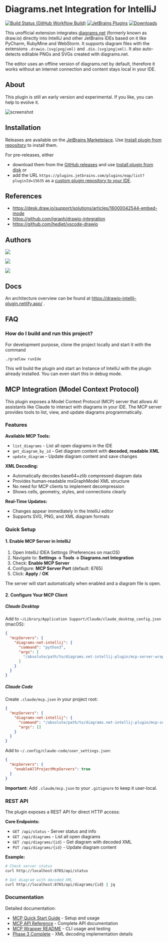 # Diagrams.net Integration for IntelliJ

[![Build Status (GitHub Workflow Build)](https://github.com/docToolchain/diragrams.net-intellij-plugin/workflows/Build/badge.svg?branch=main)](https://github.com/docToolchain/diragrams.net-intellij-plugin/actions?query=workflow%3ABuild+branch%3Amain)
[![JetBrains Plugins](https://img.shields.io/jetbrains/plugin/v/15635-diagrams-net-integration.svg)](https://plugins.jetbrains.com/plugin/15635-diagrams-net-integration)
[![Downloads](https://img.shields.io/jetbrains/plugin/d/15635-diagrams-net-integration.svg)](https://plugins.jetbrains.com/plugin/15635-diagrams-net-integration)

<!-- Plugin description -->
This unofficial extension integrates [diagrams.net](https://app.diagrams.net/) (formerly known as draw.io) directly into IntelliJ and other JetBrains IDEs based on it like PyCharm, RubyMine and WebStorm.
It supports diagram files with the extensions `.drawio.(svg|png|xml)` and `.dio.(svg|png|xml)`.
It also auto-detects editable PNGs and SVGs created with diagrams.net.

The editor uses an offline version of diagrams.net by default, therefore it works without an internet connection and content stays local in your IDE.
<!-- Plugin description end -->

## About

This plugin is still an early version and experimental.
If you like, you can help to evolve it.

![screenshot](images/drawioscreenshot.jpg)

## Installation

Releases are available on the [JetBrains Marketplace](https://plugins.jetbrains.com/plugin/15635-diagrams-net-integration). 
Use [Install plugin from repository](https://www.jetbrains.com/help/idea/managing-plugins.html#install_plugin_from_repo) to install them.

For pre-releases, either 
- download them from the [GitHub releases](https://github.com/docToolchain/diagrams.net-intellij-plugin/releases) and use [Install plugin from disk](https://www.jetbrains.com/help/idea/managing-plugins.html#install_plugin_from_disk) or 
- add the URL `https://plugins.jetbrains.com/plugins/eap/list?pluginId=15635` as a [custom plugin repository to your IDE](https://www.jetbrains.com/help/idea/managing-plugins.html#repos).

## References

* https://desk.draw.io/support/solutions/articles/16000042544-embed-mode
* https://github.com/jgraph/drawio-integration
* https://github.com/hediet/vscode-drawio

## Authors

[![](https://img.shields.io/twitter/follow/RalfDMueller.svg?style=social)](https://twitter.com/intent/follow?screen_name=RalfDMueller)

[![](https://img.shields.io/twitter/follow/hediet_dev.svg?style=social)](https://twitter.com/intent/follow?screen_name=hediet_dev)

[![](https://img.shields.io/twitter/follow/ahus1de.svg?style=social)](https://twitter.com/intent/follow?screen_name=ahus1de)

## Docs

An architecture overview can be found at https://drawio-intellij-plugin.netlify.app/ .

## FAQ

### How do I build and run this project?

For development purpose, clone the project locally and start it with the command

`./gradlew runIde`

This will build the plugin and start an Instance of IntelliJ with the plugin already installed.
You can even start this in debug mode.

## MCP Integration (Model Context Protocol)

This plugin exposes a Model Context Protocol (MCP) server that allows AI assistants like Claude to interact with diagrams in your IDE.
The MCP server provides tools to list, view, and update diagrams programmatically.

### Features

**Available MCP Tools:**
- `list_diagrams` - List all open diagrams in the IDE
- `get_diagram_by_id` - Get diagram content with **decoded, readable XML**
- `update_diagram` - Update diagram content and save changes

**XML Decoding:**
- Automatically decodes base64+zlib compressed diagram data
- Provides human-readable mxGraphModel XML structure
- No need for MCP clients to implement decompression
- Shows cells, geometry, styles, and connections clearly

**Real-Time Updates:**
- Changes appear immediately in the IntelliJ editor
- Supports SVG, PNG, and XML diagram formats

### Quick Setup

#### 1. Enable MCP Server in IntelliJ

1. Open IntelliJ IDEA Settings (Preferences on macOS)
2. Navigate to: **Settings → Tools → Diagrams.net Integration**
3. Check: **Enable MCP Server**
4. Configure: **MCP Server Port** (default: 8765)
5. Click: **Apply** / **OK**

The server will start automatically when enabled and a diagram file is open.

#### 2. Configure Your MCP Client

##### Claude Desktop

Add to `~/Library/Application Support/Claude/claude_desktop_config.json` (macOS):

```json
{
  "mcpServers": {
    "diagrams-net-intellij": {
      "command": "python3",
      "args": [
        "/absolute/path/to/diagrams.net-intellij-plugin/mcp-server-wrapper.py"
      ]
    }
  }
}
```

##### Claude Code

Create `.claude/mcp.json` in your project root:

```json
{
  "mcpServers": {
    "diagrams-net-intellij": {
      "command": "/absolute/path/to/diagrams.net-intellij-plugin/mcp-server-wrapper.py",
      "args": []
    }
  }
}
```

Add to `~/.config/claude-code/user_settings.json`:

```json
{
  "mcpServers": {
    "enableAllProjectMcpServers": true
  }
}
```

**Important:** Add `.claude/mcp.json` to your `.gitignore` to keep it user-local.

### REST API

The plugin exposes a REST API for direct HTTP access:

**Core Endpoints:**
- `GET /api/status` - Server status and info
- `GET /api/diagrams` - List all open diagrams
- `GET /api/diagrams/{id}` - Get diagram with decoded XML
- `PUT /api/diagrams/{id}` - Update diagram content

**Example:**
```bash
# Check server status
curl http://localhost:8765/api/status

# Get diagram with decoded XML
curl http://localhost:8765/api/diagrams/{id} | jq
```

### Documentation

Detailed documentation:
- [MCP Quick Start Guide](MCP_QUICK_START.md) - Setup and usage
- [MCP API Reference](MCP_API_REFERENCE.md) - Complete API documentation
- [MCP Wrapper README](MCP_WRAPPER_README.md) - CLI usage and testing
- [Phase 3 Complete](MCP_PHASE3_COMPLETE.md) - XML decoding implementation details


